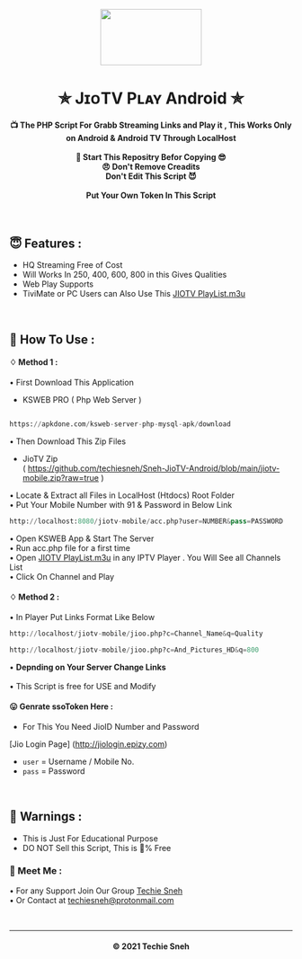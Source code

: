 
<p align="center"><img src="https://images.firstpost.com/wp-content/uploads/2020/07/jio-tvplus-1280.jpg" width="180" height="100"></p>

<h1 align='center'>✯ JɪᴏTV Pʟᴀʏ Android ✯</h1>

<!-- DO NOT EDIT FILE AND ADD YOU NAME HERE AND PUBLISH -->
<!-- © 2021 TechieSneh -->

<h4 align='center'>📺 The PHP Script For Grabb Streaming Links and Play it , This Works Only on Android & Android TV Through LocalHost <br><br>🌟 Start This Repositry Befor Copying 😎<br>😠 Don't Remove Creadits<br>Don't Edit This Script 😈<br><br>Put Your Own Token In This Script</h4>
<br>

<h2>😇 Features :</h2>

- HQ Streaming Free of Cost <br>
- Will Works In 250, 400, 600, 800 in this Gives Qualities
- Web Play Supports
- TiviMate or PC Users can Also Use This [JIOTV PlayList.m3u](https://github.com/techiesneh/Sneh-JioTV-Android/blob/main/sneh-playlist.m3u)


<br>
<h2>🍁 How To Use : </h2>

#### ♢ Method 1 :

• First Download This Application<br>
 - KSWEB PRO ( Php Web Server ) <br>

  ```py

https://apkdone.com/ksweb-server-php-mysql-apk/download

  ```

• Then Download This Zip Files<br>
 - JioTV Zip <br> ( https://github.com/techiesneh/Sneh-JioTV-Android/blob/main/jiotv-mobile.zip?raw=true ) <br>

• Locate & Extract all Files in LocalHost (Htdocs) Root Folder <br>
• Put Your Mobile Number with 91 & Password in Below Link <br>

```py
http://localhost:8080/jiotv-mobile/acc.php?user=NUMBER&pass=PASSWORD
```

• Open KSWEB App & Start The Server <br>
• Run acc.php file for a first time <br>
• Open [JIOTV PlayList.m3u](https://github.com/techiesneh/Sneh-JioTV-Android/blob/main/sneh-playlist.m3u) in any IPTV Player . You Will See all Channels List <br>
• Click On Channel and Play <br>

#### ♢ Method 2 :

• In Player Put Links Format Like Below

  ```py
http://localhost/jiotv-mobile/jioo.php?c=Channel_Name&q=Quality
  ```

```py
http://localhost/jiotv-mobile/jioo.php?c=And_Pictures_HD&q=800
```
  
   • <b>Depnding on Your Server Change Links<br></b><br> 
   • This Script is free for USE and Modify</b><br>
   
#### 😛 Genrate ssoToken Here :

- For This You Need JioID Number and Password

[Jio Login Page] (http://jiologin.epizy.com)
 
- `user` = Username / Mobile No.
- `pass` = Password

<br>
 

<h2>🚸 Warnings :</h2>

- This is Just For Educational Purpose
- DO NOT Sell this Script, This is 💯% Free

<h3>🤗 Meet Me : </h3>

• For any Support Join Our Group [Techie Sneh](https://t.me/techiesneh007)<br>
• Or Contact at [techiesneh@protonmail.com](mailto:techiesneh@protonmail.com)

<br>


---
<h4 align='center'>© 2021 Techie Sneh</h4>

<!-- DO NOT REMOVE THIS CREDIT 🤬 🤬 -->










